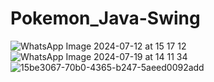 # Pokemon_Java-Swing
![WhatsApp Image 2024-07-12 at 15 17 12](https://github.com/user-attachments/assets/7a838b36-a988-4527-958a-a7a6e8a11755)
![WhatsApp Image 2024-07-19 at 14 11 34](https://github.com/user-attachments/assets/f1fad8b7-d003-45f9-abb0-d3baad0646d6)
![15be3067-70b0-4365-b247-5aeed0092add](https://github.com/user-attachments/assets/0418d59d-d6ca-4c02-a0d5-562ee6140326)
